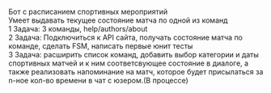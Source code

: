 Бот с расписанием спортивных мероприятий  
Умеет выдавать текущее состояние матча по одной из команд  
1 Задача: 3 команды, help/authors/about  
2 Задача: Подключиться к API сайта, получать состояние матча по команде, сделать FSM, написать первые юнит тесты  
3 Задача: расширить список команд, добавить выбор категории и даты спортивных матчей и к ним соответсвующее состояние в диалоге, а также реализовать напоминание на матч, которое будет присылаться за n-ное кол-во времени в чат с юзером.(В процессе)  
